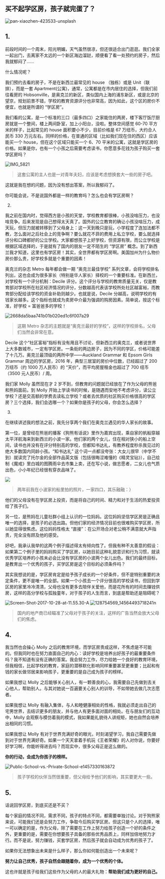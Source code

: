 ## 买不起学区房，孩子就完蛋了？

![pan-xiaozhen-423533-unsplash](https://i.imgur.com/4DXpgre.jpg)


## 1.

前段时间的一个周末，阳光明媚，天气虽然很凉，但还很适合出门逛逛。我们全家一起出门，去离家不太远的一个新区海边溜跶，顺便看了看一处预约的房子，然后我就郁闷了……

什么情况呢？

我们预约去看的房子，不是在新西兰最常见的 house （独栋）或是 Unit（联排），而是一套 Apartment(公寓)，通常，公寓都是在市内居住的选择，但我们前往看房的 Hobsonville，是奥克兰的新区，类似国内上海的浦东新区，或是北京的望京，规划前景不错，学校的教育资源评分也非常高，因为如此，这个区的房价不便宜，也就是所谓的 “学区房”。

我们看的公寓，是一个标准的三口（最多四口）之家能住的两房，楼下客厅饭厅厨房就是一个整间，楼上两间卧室，加上小阳台，没啦。整体空间感觉 60-70 平方米的样子，比起常见的 house 面积要小不少，目前价格是 67 万纽币，大约合人民币 330 万元左右。同样的价格，在普通的区域（比如我们现在住的西区）应该能买一个 house，但在这个区域只能买一个 6、70 平米的公寓，这就是学区房的价格。如果是你，也有一个小孩之后需要考虑读书，你愿意多花钱为孩子购买一套学区房吗？

![IMG_5821](https://i.imgur.com/JJ5L6WB.jpg)
> 这套公寓的主人也是一对青年夫妇，应该是考虑想换套大一些的房子吧。

这就是我在想的问题，因为没有想出答案，所以我郁闷了。

你可能会说，不是说国外都是一样的教育吗？怎么也会有学区房啊？

2.

我之前在国内时，觉得西方是小孩的天堂，学校教育都很棒，小孩没啥压力，也没啥竞争。后来发现是自己想得太天真了。国外的公立教育的确让小孩没啥压力，成天玩，但压力就被转移到了父母身上：这一天到晚只是玩，小学程度了连加法都不教，怎么面对之后社会上的竞争啊？要么就花不菲的费用上私立学校，要么就选择评分和口碑都好的公立学校。大家都想孩子上好学校，但资源有限，而公立学校是根据区域选择的，于是就有了国内的朋友一定不陌生的 “学区房” 概念。到了新西兰我才知道，这里也有学区房！其实，全世界都有学区房啊。美国加州为什么物价房价那么贵，好学校多就是个重要的因素！

奥克兰的杂志 Metro 每年都会做一期 “奥克兰最佳学校” 系列文章，会将学校排名列出，这也会成为很多家长（特别是华人家长）择校的一个重要标准。在新西兰，对学校有一个评分机制：Decile 评分。这个评分与学校的教育质量无关，仅是教育部对学校所在社区经济情况的评分，分数越高代表该学校所处社区越富裕，而教育部分配给该学校的资金补助则越少。也就是说，Decile 分越高，说明学校的有钱家长越多。这个指标也就成为卖房中介最为强调的购房因素。简单说，按这个标准，好学校 = 富爸爸多的学校！

![2668da5baa741b01b020ed1c6f007a29](https://i.imgur.com/qnScPpr.jpg)
> 这期 Metro 杂志的主题就是“奥克兰最好的学校”，这样的学校排名，父母们当然会非常在意。

Decile 这个“社区富裕”指标有没有用且不讨论，但新西兰的奥克兰，或者说世界上大多数城市，一定有学区房。一条街的两边房子，因为不同的学区，价格可能差了十几万。奥克兰最顶级的两所中学——Auckland Grammar 和 Epsom Girls Grammar 周边的学区房，2016 年，典型三居室的房价中位数，已经超过了 200 万纽币（约 1000 万人民币）的 “天价”，而平均房屋租金也超过了 700 纽币（3500 元人民币）/ 周。

我们家 Molly 虽然现在才 2 岁不到，但教育的问题就已经放在了作为父母的熊爸和熊妈面前。到 Molly 开始上学读书的时候，是随遇而安地不考虑评分，读公立学校？还是交高额的学费去读私立学校？或者去优质的社区购买价格很高的学区房？三个选择，我们会选哪一个？如果你是孩子的父母，你会怎么选择？

3. 

在继续讲述我的想法之前，我先分享两个我们在奥克兰遇见的华人家长的故事。

第一位，是曾经在熊爸的播客《狗熊有话说》里作为嘉宾出现，乘自家的帆船穿越太平洋航海来到新西兰的小波一家。他们家的两个女儿，住在相对狭小的船上空间，读书也并没有在评分特别高的学校，但都知书达礼，有教养程度秒杀我见过的绝大多数国内同龄小孩。“知书达礼” 这个词一点都没夸张：大女儿很早（中学不到）就读完了托尔金的全部作品英文版（包括很晦涩难懂的《精灵宝钻》），自己绘制《魔戒》里白城的图腾雨伞去市集上卖，还在写小说，做志愿者，二女儿也气质出色，小小年纪已经很有穿衣品味了。

![](https://i.imgur.com/DESs8rJ.jpg)

> 两年前我在小波家的船里拍的照片，一家四口，其乐融融：）

他们的父母没有在学区房上投资，而是将自己的时间、精力和对于生活的热爱投资给了孩子们。

另一位，是熊妈在儿童社群小组上认识的一位妈妈。这位妈妈坚信学区房是正确且唯一的选择，是孩子的必选出路。但他们家的经济情况目前也很难购买学区房，所以她显得很焦虑。这位妈妈性格太 “直接”：在公开场合对老公稍不满意就大声指责，完全没有顾及他的感受。

好吧，我承认我举的这两个例子描述得太有倾向性了。但我有种不太善意的假设：如果第二个例子里的妈妈购买了学区房，以她目前这种礼貌意识和行为习惯，就读优秀学区培养的小孩未必会比没有学区房的小波两个女儿出色。我们的最终目标，是教育出一个优秀的孩子，买学区房是这个目标的必须条件吗？

其实我想说的是，学区房肯定是给予孩子成长的一个好条件，但不是特别重要的决定条件，更不是唯一的全部。如果一个小孩去一个评分很高的学校读书，但回到学区房的家里冷冷清清，父母也没有更多去陪伴关爱他，而是花所有的时间去赚钱供房，这样的高分学校与孤独童年，对于孩子的人生而言，到底是帮助还是阻碍呢？

![Screen-Shot-2017-10-28-at-11.55.30-A](https://i.imgur.com/0Dtmj8W.png)
![128754569_14564493718241n](https://i.imgur.com/TGePg4P.jpg)

> 国内的地产商已经瞄准了父母对于孩子的关注，这样的广告当然会放大父母们的焦虑。

## 4.

我当然也会操心 Molly 之后的教育环境，而学区房贵成这样，不焦虑是不可能的。但我同时也在努力直面自己的内心：读好学校是培养出好孩子的最重要条件吗？我不知道有没有正确的答案。我会努力工作，尽力给她一个良好的教育环境，但我相信，比起学校的教育，家庭的潜移默化影响同样重要甚至更重要；比起和有钱的家长做邻居来影响孩子，更重要的是自己成为孩子的榜样。

如果我想让 Molly 之后能够关心别人，有一颗善良的心，我需要自己先做到去关心他人，帮助别人。与其对她说一百遍要关心别人的训导，不如带她去做几次志愿者。

如果我想让 Molly 有融入集体，与人和睦健康相处的性格，我就必须走出自己的宅男世界，去结识更多的朋友，并与他人有更多面对面的相处。在与朋友们的互动中，Molly 会观察与模仿着我的模式，我如果能礼貌待人讲规矩，她也自然会培养出相同的习惯。

如果我想让 Molly 有对于世界充满好奇的眼光，时刻渴望学习，我自己需要先做到对于世界充满好奇。如果一个天天拿着手机玩《王者荣耀》的人对你说，你要好好学习啊，你能听得进去吗？而现实中，很多父母正是这么做的。

**你的行动，会成为你孩子的榜样。**

![Public-School-vs.-Private-School-e1457330163872](https://i.imgur.com/wL1huB1.jpg)

> 孩子学校的伙伴当然很重要，但父母给予他们的影响，其实要更大一些。

## 5.

话说回学区房，到底买还是不买？

每个家庭的情况不同，需求不同，孩子的特点不同，都需要单独讨论。对于狗熊家来说，可能我们还是会努力工作，争取今后购买学区房。但这只是个人的选择，唯一可以确定的是，作为父母，除了需要在工作上努力给孩子创造一个好的条件之外，更重要的是，需要在你想要孩子具备的那些优秀品质上，同样加倍地努力才行。而不是说，努力赚钱，买套学区房，然后孩子就会自动成为优秀的孩子了。

如果你无法想象出未来是什么样子，那么你如何能创造出一个未来呢？

**努力让自己优秀，孩子自然会跟随着你，成为一个优秀的个体。**

这也许就是孩子给我们这些作为父母的人的最大礼物：**帮助我们成为更好的自己。**


